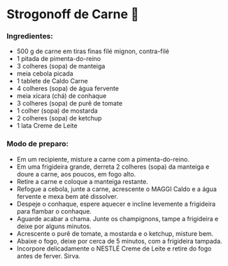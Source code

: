 # Strogonoff de Carne 🍖
### Ingredientes:
- 500 g de carne em tiras finas filé mignon, contra-filé
- 1 pitada de pimenta-do-reino
- 3 colheres (sopa) de manteiga
- meia cebola picada
- 1 tablete de Caldo Carne
- 4 colheres (sopa) de água fervente
- meia xícara (chá) de conhaque
- 3 colheres (sopa) de purê de tomate
- 1 colher (sopa) de mostarda
- 2 colheres (sopa) de ketchup
- 1 lata Creme de Leite

### Modo de preparo:
- Em um recipiente, misture a carne com a pimenta-do-reino.
- Em uma frigideira grande, derreta 2 colheres (sopa) da manteiga e doure a carne, aos poucos, em fogo alto.
- Retire a carne e coloque a manteiga restante.
- Refogue a cebola, junte a carne, acrescente o MAGGI Caldo e a água fervente e mexa bem até dissolver.
- Despeje o conhaque, espere aquecer e incline levemente a frigideira para flambar o conhaque.
- Aguarde acabar a chama. Junte os champignons, tampe a frigideira e deixe por alguns minutos.
- Acrescente o purê de tomate, a mostarda e o ketchup, misture bem.
- Abaixe o fogo, deixe por cerca de 5 minutos, com a frigideira tampada.
- Incorpore delicadamente o NESTLÉ Creme de Leite e retire do fogo antes de ferver. Sirva.



